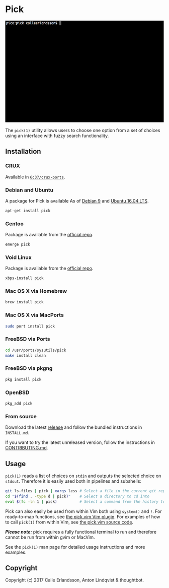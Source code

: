 # Pick

![pick(1) usage](screencast.gif)

The `pick(1)` utility allows users to choose one option from a set of choices
using an interface with fuzzy search functionality.

## Installation

### CRUX

Available in [`6c37/crux-ports`][crux].

### Debian and Ubuntu

A package for Pick is available As of [Debian 9][debian]
and [Ubuntu 16.04 LTS][ubuntu].

```sh
apt-get install pick
```

### Gentoo

Package is available from the [official repo][gentoo].

```sh
emerge pick
```

### Void Linux

Package is available from the [official repo][void].

```sh
xbps-install pick
```

### Mac OS X via Homebrew

```sh
brew install pick
```

### Mac OS X via MacPorts

```sh
sudo port install pick
```

### FreeBSD via Ports

```sh
cd /usr/ports/sysutils/pick
make install clean
```

### FreeBSD via pkgng

```sh
pkg install pick
```

### OpenBSD

```sh
pkg_add pick
```

### From source

Download the latest [release] and follow the bundled instructions in
`INSTALL.md`.

If you want to try the latest unreleased version,
follow the instructions in [CONTRIBUTING.md][current].

[crux]: https://github.com/6c37/crux-ports
[current]: https://github.com/calleerlandsson/pick/blob/master/CONTRIBUTING.md
[debian]: https://packages.debian.org/stretch/pick
[gentoo]: https://packages.gentoo.org/packages/sys-apps/pick
[release]: https://github.com/calleerlandsson/pick/releases/
[ubuntu]: https://packages.ubuntu.com/xenial/pick
[void]: https://github.com/voidlinux/void-packages/blob/master/srcpkgs/pick/template

## Usage

`pick(1)` reads a list of choices on `stdin` and outputs the selected choice on
`stdout`. Therefore it is easily used both in pipelines and subshells:

```sh
git ls-files | pick | xargs less # Select a file in the current git repository to view in less
cd "$(find . -type d | pick)"    # Select a directory to cd into
eval $(fc -ln 1 | pick)          # Select a command from the history to execute
```

Pick can also easily be used from within Vim both using `system()` and `!`. For
ready-to-map functions, see [the pick.vim Vim plugin]. For examples of how to
call `pick(1)` from within Vim, see [the pick.vim source code].

***Please note:*** pick requires a fully functional terminal to run and
therefore cannot be run from within gvim or MacVim.

See the `pick(1)` man page for detailed usage instructions and more examples.

[the pick.vim Vim plugin]: https://github.com/calleerlandsson/pick.vim/
[the pick.vim source code]: https://github.com/calleerlandsson/pick.vim/blob/master/plugin/pick.vim

## Copyright

Copyright (c) 2017 Calle Erlandsson, Anton Lindqvist & thoughtbot.
